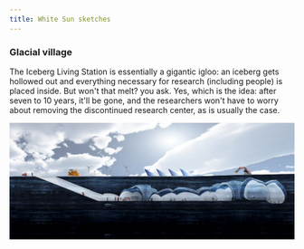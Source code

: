```yaml
---
title: White Sun sketches
---
```


### Glacial village

The Iceberg Living Station is essentially a gigantic igloo: an iceberg gets hollowed out and everything necessary for research (including people) is placed inside. But won't that melt? you ask. Yes, which is the idea: after seven to 10 years, it'll be gone, and the researchers won't have to worry about removing the discontinued research center, as is usually the case.

![glacial village, temporary](../static/iceberg-living-station.jpg)